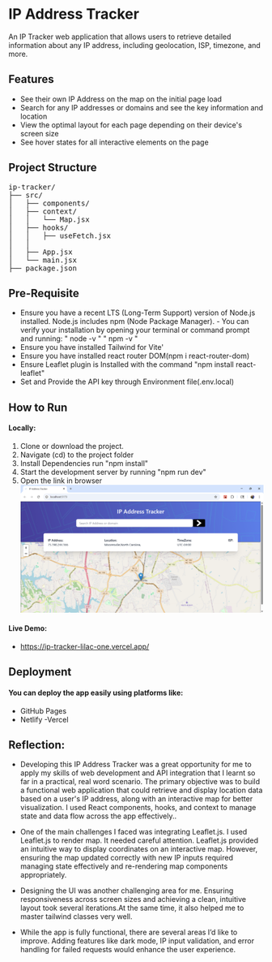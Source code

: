 # IP Address Tracker
An IP Tracker web application that allows users to retrieve detailed information about any IP address, including geolocation, ISP, timezone, and more.

## Features
- See their own IP Address on the map on the initial page load
- Search for any IP addresses or domains and see the key information and location
- View the optimal layout for each page depending on their device's screen size
- See hover states for all interactive elements on the page

## Project Structure
<pre>
ip-tracker/
├── src/
│   ├── components/              
│   ├── context/                
│   │   └── Map.jsx
│   ├── hooks/                   
│   │   ├── useFetch.jsx
│   │   
│   ├── App.jsx                  
│   └── main.jsx                 
├── package.json</pre>
  


## Pre-Requisite 
- Ensure you have a recent LTS (Long-Term Support) version of Node.js installed. Node.js includes npm (Node Package Manager). - You can verify your installation by opening your terminal or command prompt and running:
    " node -v "
    " npm -v "
- Ensure you have installed Tailwind for Vite'
- Ensure you have installed react router DOM(npm i react-router-dom)
- Ensure Leaflet plugin is Installed with the command "npm install react-leaflet"
- Set and Provide the API key through Environment file(.env.local)

## How to Run
#### Locally: 
1. Clone or download the project.
2. Navigate (cd) to the project folder
3. Install Dependencies run "npm install"
4. Start the development server by running "npm run dev"
5. Open the link in browser
![alt text](<Screenshot 2025-07-02 145215.png>)

#### Live Demo:
- https://ip-tracker-lilac-one.vercel.app/

## Deployment
#### You can deploy the app easily using platforms like:
- GitHub Pages
- Netlify
-Vercel

## Reflection:
- Developing this IP Address Tracker was a great opportunity for me to apply my skills of web development and API integration that I learnt so far in a practical, real word scenario. The primary objective was to build a functional web application that could retrieve and display location data based on a user's IP address, along with an interactive map for better visualization. I used React components, hooks, and context to manage state and data flow across the app effectively..

- One of the main challenges I faced was integrating Leaflet.js. I used Leaflet.js to render map. It needed careful attention. Leaflet.js provided an intuitive way to display coordinates on an interactive map. However, ensuring the map updated correctly with new IP inputs required managing state effectively and re-rendering map components appropriately.

- Designing the UI was another challenging area for me. Ensuring responsiveness across screen sizes and achieving a clean, intuitive layout took several iterations.At the same time, it also helped me to master tailwind classes very well.

- While the app is fully functional, there are several areas I’d like to improve. Adding features like dark mode, IP input validation, and error handling for failed requests would enhance the user experience.

